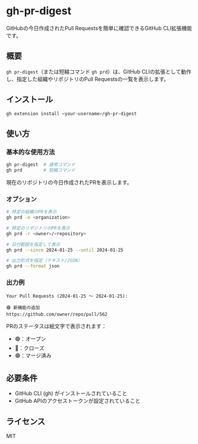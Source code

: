 # gh-pr-digest

GitHubの今日作成されたPull Requestsを簡単に確認できるGitHub CLI拡張機能です。

## 概要

`gh pr-digest`（または短縮コマンド `gh prd`）は、GitHub CLIの拡張として動作し、指定した組織やリポジトリのPull Requestsの一覧を表示します。

## インストール

```bash
gh extension install <your-username>/gh-pr-digest
```

## 使い方

### 基本的な使用方法

```bash
gh pr-digest  # 通常コマンド
gh prd        # 短縮コマンド
```

現在のリポジトリの今日作成されたPRを表示します。

### オプション

```bash
# 特定の組織のPRを表示
gh prd -o <organization>

# 特定のリポジトリのPRを表示
gh prd -r <owner>/<repository>

# 日付範囲を指定して表示
gh prd --since 2024-01-25 --until 2024-01-25

# 出力形式を指定（テキスト/JSON）
gh prd --format json
```

### 出力例

```
Your Pull Requests (2024-01-25 〜 2024-01-25):

🟣 新機能の追加
https://github.com/owner/repo/pull/562
```

PRのステータスは絵文字で表示されます：

- 🟢：オープン
- 🔴：クローズ
- 🟣：マージ済み

## 必要条件

- GitHub CLI (gh) がインストールされていること
- GitHub APIのアクセストークンが設定されていること

## ライセンス

MIT
